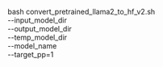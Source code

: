 bash convert_pretrained_llama2_to_hf_v2.sh \
--input_model_dir \
--output_model_dir \
--temp_model_dir  \
--model_name  \
--target_pp=1